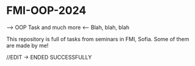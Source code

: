 # FMI-OOP-2024
--> OOP Task and much more <-- Blah, blah, blah

This repository is full of tasks from seminars in FMI, Sofia.
Some of them are made by me!

//EDIT -> ENDED SUCCESSFULLY
